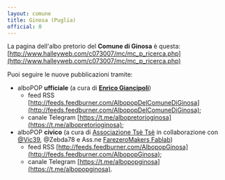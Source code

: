 ```yaml
---
layout: comune
title: Ginosa (Puglia)
official: 0
---
```


La pagina dell'albo pretorio del **Comune di Ginosa** è questa: [http://www.halleyweb.com/c073007/mc/mc_p_ricerca.php](http://www.halleyweb.com/c073007/mc/mc_p_ricerca.php)

Puoi seguire le nuove pubblicazioni tramite:

*  alboPOP **ufficiale** (a cura di [**Enrico Giancipoli**](https://www.facebook.com/egiancipo.li))
   * feed RSS [http://feeds.feedburner.com/AlbopopDelComuneDiGinosa](http://feeds.feedburner.com/AlbopopDelComuneDiGinosa);
   * canale Telegram [https://t.me/albopretorioginosa](https://t.me/albopretorioginosa);
*  alboPOP **civico** (a cura di  [Associazione Tsè Tsè](www.tsetse.altervista.org) in collaborazione con [@Vic39](http://vincentforty.weebly.com/), @Zebda78 e Ass.ne [FarezeroMakers Fablab]((http://www.farezero.org) ))
   * feed RSS [http://feeds.feedburner.com/AlbopopGinosa](http://feeds.feedburner.com/AlbopopGinosa);
   * canale Telegram [https://t.me/albopopginosa](https://t.me/albopopginosa).
